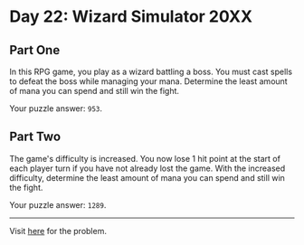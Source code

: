 # Day 22: Wizard Simulator 20XX

## Part One

In this RPG game, you play as a wizard battling a boss. You must cast spells to defeat the boss while managing your mana. Determine the least amount of mana you can spend and still win the fight.

Your puzzle answer: `953`.

## Part Two

The game's difficulty is increased. You now lose 1 hit point at the start of each player turn if you have not already lost the game. With the increased difficulty, determine the least amount of mana you can spend and still win the fight.

Your puzzle answer: `1289`.

***************

Visit [here](https://adventofcode.com/2015/day/22) for the problem.